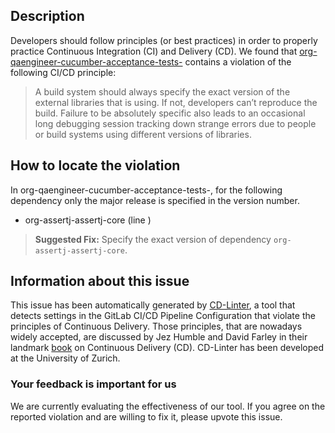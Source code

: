 
## Description
Developers should follow principles (or best practices) in order to properly practice Continuous Integration (CI) and Delivery (CD).
We found that [org-qaengineer-cucumber-acceptance-tests-](https://gitlab.com/KachalovAlexey/taf_skeleton_selenoid-master/blob/master/.gitlab-ci.yml) contains a violation of the following CI/CD principle:

> A build system should always specify the exact version of the external libraries that is using.
If not, developers can’t reproduce the build. Failure to be absolutely specific also leads to an occasional long debugging session tracking down strange errors due to people or build systems using different versions of libraries.

## How to locate the violation

In org-qaengineer-cucumber-acceptance-tests-, for the following dependency only the major release is specified in the version number.

* org-assertj-assertj-core (line )

> **Suggested Fix:** Specify the exact version of dependency `org-assertj-assertj-core`.

## Information about this issue

This issue has been automatically generated by [CD-Linter](https://gitlab.com/Jancso/configuration-analytics), a tool that detects settings in the GitLab CI/CD Pipeline Configuration that violate the principles of Continuous Delivery. Those principles, that are nowadays widely accepted, are discussed by Jez Humble and David Farley in their landmark [book](https://www.oreilly.com/library/view/continuous-delivery-reliable/9780321670250/) on Continuous Delivery (CD). CD-Linter has been developed at the University of Zurich.

### Your feedback is important for us
We are currently evaluating the effectiveness of our tool. If you agree on the reported violation and are willing to fix it, please upvote this issue.